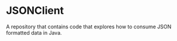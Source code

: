 # JSONClient

A repository that contains code that explores how to consume JSON formatted data in Java.
